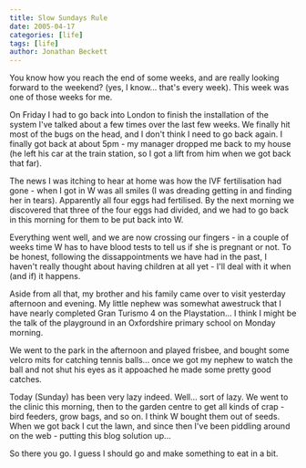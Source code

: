```yaml
---
title: Slow Sundays Rule
date: 2005-04-17
categories: [life]
tags: [life]
author: Jonathan Beckett
---
```


You know how you reach the end of some weeks, and are really looking forward to the weekend? (yes, I know... that's every week). This week was one of those weeks for me.

On Friday I had to go back into London to finish the installation of the system I've talked about a few times over the last few weeks. We finally hit most of the bugs on the head, and I don't think I need to go back again. I finally got back at about 5pm - my manager dropped me back to my house (he left his car at the train station, so I got a lift from him when we got back that far).

The news I was itching to hear at home was how the IVF fertilisation had gone - when I got in W was all smiles (I was dreading getting in and finding her in tears). Apparently all four eggs had fertilised. By the next morning we discovered that three of the four eggs had divided, and we had to go back in this morning for them to be put back into W.

Everything went well, and we are now crossing our fingers - in a couple of weeks time W has to have blood tests to tell us if she is pregnant or not. To be honest, following the dissappointments we have had in the past, I haven't really thought about having children at all yet - I'll deal with it when (and if) it happens.

Aside from all that, my brother and his family came over to visit yesterday afternoon and evening. My little nephew was somewhat awestruck that I have nearly completed Gran Turismo 4 on the Playstation... I think I might be the talk of the playground in an Oxfordshire primary school on Monday morning.

We went to the park in the afternoon and played frisbee, and bought some velcro mits for catching tennis balls... once we got my nephew to watch the ball and not shut his eyes as it appoached he made some pretty good catches.

Today (Sunday) has been very lazy indeed. Well... sort of lazy. We went to the clinic this morning, then to the garden centre to get all kinds of crap - bird feeders, grow bags, and so on. I think W bought them out of seeds. When we got back I cut the lawn, and since then I've been piddling around on the web - putting this blog solution up...

So there you go. I guess I should go and make something to eat in a bit.